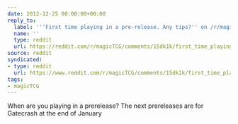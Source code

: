 ```yaml
---
date: 2012-12-25 00:00:00+00:00
reply_to:
  label: '''First time playing in a pre-release. Any tips?'' on /r/magicTCG'
  name: ''
  type: reddit
  url: https://reddit.com/r/magicTCG/comments/15dk1k/first_time_playing_in_a_prerelease_any_tips/
source: reddit
syndicated:
- type: reddit
  url: https://www.reddit.com/r/magicTCG/comments/15dk1k/first_time_playing_in_a_prerelease_any_tips/c7lpbn6/
tags:
- magicTCG
---
```


When are you playing in a prerelease? The next prereleases are for Gatecrash at the end of January